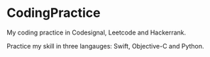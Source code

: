 # CodingPractice

My coding practice in Codesignal, Leetcode and Hackerrank.

Practice my skill in three langauges: Swift, Objective-C and Python.
